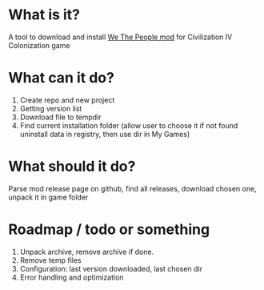# What is it?
A tool to download and install [We The People mod](https://github.com/We-the-People-civ4col-mod/Mod/releases) for Civilization IV Colonization game


# What can it do? 
1. Create repo and new project
1. Getting version list
1. Download file to tempdir
1. Find current installation folder (allow user to choose it if not found uninstall data in registry, then use dir in My Games)

# What should it do?
Parse mod release page on github, find all releases, download chosen one, unpack it in game folder

# Roadmap / todo or something

1. Unpack archive, remove archive if done.
1. Remove temp files
1. Configuration: last version downloaded, last chosen dir
1. Error handling and optimization
